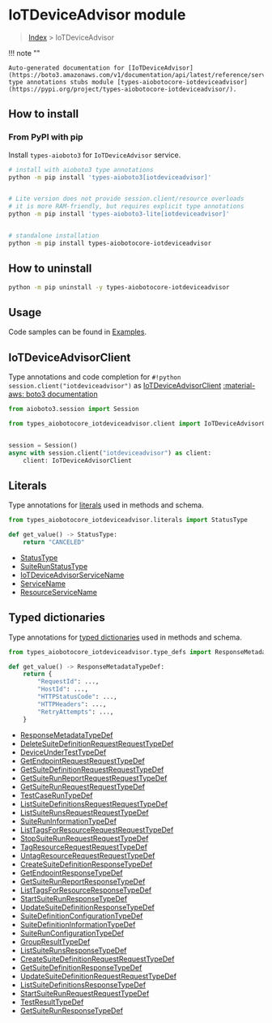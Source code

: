 # IoTDeviceAdvisor module

> [Index](../README.md) > IoTDeviceAdvisor


!!! note ""

    Auto-generated documentation for [IoTDeviceAdvisor](https://boto3.amazonaws.com/v1/documentation/api/latest/reference/services/iotdeviceadvisor.html#IoTDeviceAdvisor)
    type annotations stubs module [types-aiobotocore-iotdeviceadvisor](https://pypi.org/project/types-aiobotocore-iotdeviceadvisor/).

## How to install



### From PyPI with pip

Install `types-aioboto3` for `IoTDeviceAdvisor` service.

```bash
# install with aioboto3 type annotations
python -m pip install 'types-aioboto3[iotdeviceadvisor]'


# Lite version does not provide session.client/resource overloads
# it is more RAM-friendly, but requires explicit type annotations
python -m pip install 'types-aioboto3-lite[iotdeviceadvisor]'


# standalone installation
python -m pip install types-aiobotocore-iotdeviceadvisor
```



## How to uninstall

```bash
python -m pip uninstall -y types-aiobotocore-iotdeviceadvisor
```

## Usage

Code samples can be found in [Examples](./usage.md).

## IoTDeviceAdvisorClient

Type annotations and code completion for  `#!python session.client("iotdeviceadvisor")` as [IoTDeviceAdvisorClient](./client.md)
[:material-aws: boto3 documentation](https://boto3.amazonaws.com/v1/documentation/api/latest/reference/services/iotdeviceadvisor.html#IoTDeviceAdvisor.Client)

```python title="Usage example"
from aioboto3.session import Session

from types_aiobotocore_iotdeviceadvisor.client import IoTDeviceAdvisorClient


session = Session()
async with session.client("iotdeviceadvisor") as client:
    client: IoTDeviceAdvisorClient
```








## Literals

Type annotations for [literals](./literals.md) used in methods and schema.

```python title="Usage example"
from types_aiobotocore_iotdeviceadvisor.literals import StatusType

def get_value() -> StatusType:
    return "CANCELED"
```

- [StatusType](./literals.md#statustype)
- [SuiteRunStatusType](./literals.md#suiterunstatustype)
- [IoTDeviceAdvisorServiceName](./literals.md#iotdeviceadvisorservicename)
- [ServiceName](./literals.md#servicename)
- [ResourceServiceName](./literals.md#resourceservicename)




## Typed dictionaries

Type annotations for [typed dictionaries](./type_defs.md) used in methods and schema.

```python title="Usage example"
from types_aiobotocore_iotdeviceadvisor.type_defs import ResponseMetadataTypeDef

def get_value() -> ResponseMetadataTypeDef:
    return {
        "RequestId": ...,
        "HostId": ...,
        "HTTPStatusCode": ...,
        "HTTPHeaders": ...,
        "RetryAttempts": ...,
    }
```

- [ResponseMetadataTypeDef](./type_defs.md#responsemetadatatypedef)
- [DeleteSuiteDefinitionRequestRequestTypeDef](./type_defs.md#deletesuitedefinitionrequestrequesttypedef)
- [DeviceUnderTestTypeDef](./type_defs.md#deviceundertesttypedef)
- [GetEndpointRequestRequestTypeDef](./type_defs.md#getendpointrequestrequesttypedef)
- [GetSuiteDefinitionRequestRequestTypeDef](./type_defs.md#getsuitedefinitionrequestrequesttypedef)
- [GetSuiteRunReportRequestRequestTypeDef](./type_defs.md#getsuiterunreportrequestrequesttypedef)
- [GetSuiteRunRequestRequestTypeDef](./type_defs.md#getsuiterunrequestrequesttypedef)
- [TestCaseRunTypeDef](./type_defs.md#testcaseruntypedef)
- [ListSuiteDefinitionsRequestRequestTypeDef](./type_defs.md#listsuitedefinitionsrequestrequesttypedef)
- [ListSuiteRunsRequestRequestTypeDef](./type_defs.md#listsuiterunsrequestrequesttypedef)
- [SuiteRunInformationTypeDef](./type_defs.md#suiteruninformationtypedef)
- [ListTagsForResourceRequestRequestTypeDef](./type_defs.md#listtagsforresourcerequestrequesttypedef)
- [StopSuiteRunRequestRequestTypeDef](./type_defs.md#stopsuiterunrequestrequesttypedef)
- [TagResourceRequestRequestTypeDef](./type_defs.md#tagresourcerequestrequesttypedef)
- [UntagResourceRequestRequestTypeDef](./type_defs.md#untagresourcerequestrequesttypedef)
- [CreateSuiteDefinitionResponseTypeDef](./type_defs.md#createsuitedefinitionresponsetypedef)
- [GetEndpointResponseTypeDef](./type_defs.md#getendpointresponsetypedef)
- [GetSuiteRunReportResponseTypeDef](./type_defs.md#getsuiterunreportresponsetypedef)
- [ListTagsForResourceResponseTypeDef](./type_defs.md#listtagsforresourceresponsetypedef)
- [StartSuiteRunResponseTypeDef](./type_defs.md#startsuiterunresponsetypedef)
- [UpdateSuiteDefinitionResponseTypeDef](./type_defs.md#updatesuitedefinitionresponsetypedef)
- [SuiteDefinitionConfigurationTypeDef](./type_defs.md#suitedefinitionconfigurationtypedef)
- [SuiteDefinitionInformationTypeDef](./type_defs.md#suitedefinitioninformationtypedef)
- [SuiteRunConfigurationTypeDef](./type_defs.md#suiterunconfigurationtypedef)
- [GroupResultTypeDef](./type_defs.md#groupresulttypedef)
- [ListSuiteRunsResponseTypeDef](./type_defs.md#listsuiterunsresponsetypedef)
- [CreateSuiteDefinitionRequestRequestTypeDef](./type_defs.md#createsuitedefinitionrequestrequesttypedef)
- [GetSuiteDefinitionResponseTypeDef](./type_defs.md#getsuitedefinitionresponsetypedef)
- [UpdateSuiteDefinitionRequestRequestTypeDef](./type_defs.md#updatesuitedefinitionrequestrequesttypedef)
- [ListSuiteDefinitionsResponseTypeDef](./type_defs.md#listsuitedefinitionsresponsetypedef)
- [StartSuiteRunRequestRequestTypeDef](./type_defs.md#startsuiterunrequestrequesttypedef)
- [TestResultTypeDef](./type_defs.md#testresulttypedef)
- [GetSuiteRunResponseTypeDef](./type_defs.md#getsuiterunresponsetypedef)

